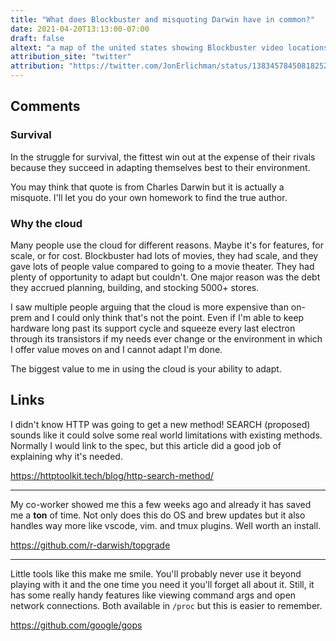 ```yaml
---
title: "What does Blockbuster and misquoting Darwin have in common?"
date: 2021-04-20T13:13:00-07:00
draft: false
altext: "a map of the united states showing Blockbuster video locations over time"
attribution_site: "twitter"
attribution: "https://twitter.com/JonErlichman/status/1383457845081825285?s=20"
---
```


<!-- ![a map of the united states showing Blockbuster video locations over time](https://www.justingarrison.com/img/123dev/16-blockbuster.gif) -->

## Comments

### Survival
In the struggle for survival, the fittest win out at the expense of their rivals because they succeed in adapting themselves best to their environment.

You may think that quote is from Charles Darwin but it is actually a misquote. I'll let you do your own homework to find the true author.

### Why the cloud
Many people use the cloud for different reasons. Maybe it's for features, for scale, or for cost. Blockbuster had lots of movies, they had scale, and they gave lots of people value compared to going to a movie theater. They had plenty of opportunity to adapt but couldn't. One major reason was the debt they accrued planning, building, and stocking 5000+ stores.

I saw multiple people arguing that the cloud is more expensive than on-prem and I could only think that's not the point. Even if I'm able to keep hardware long past its support cycle and squeeze every last electron through its transistors if my needs ever change or the environment in which I offer value moves on and I cannot adapt I'm done.

The biggest value to me in using the cloud is your ability to adapt.

## Links

I didn't know HTTP was going to get a new method! SEARCH (proposed) sounds like it could solve some real world limitations with existing methods. Normally I would link to the spec, but this article did a good job of explaining why it's needed.

https://httptoolkit.tech/blog/http-search-method/

---
My co-worker showed me this a few weeks ago and already it has saved me a **ton** of time. Not only does this do OS and brew updates but it also handles way more like vscode, vim. and tmux plugins. Well worth an install.

https://github.com/r-darwish/topgrade

---
Little tools like this make me smile. You'll probably never use it beyond playing with it and the one time you need it you'll forget all about it. Still, it has some really handy features like viewing command args and open network connections. Both available in `/proc` but this is easier to remember.

https://github.com/google/gops
